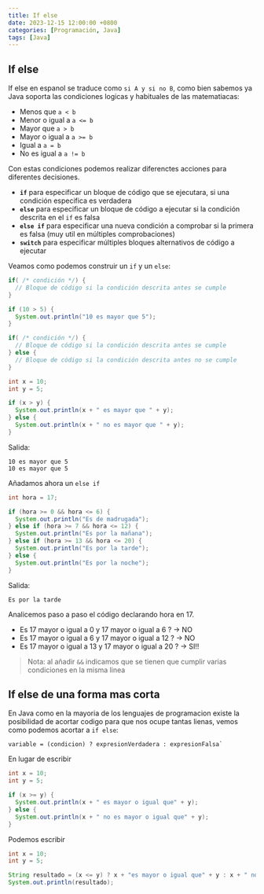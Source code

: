 ```yaml
---
title: If else
date: 2023-12-15 12:00:00 +0800
categories: [Programación, Java]
tags: [Java]
---
```


## If else

If else en espanol se traduce como `si A y si no B`, como bien sabemos ya Java soporta las condiciones logicas y habituales de las matematiacas:

* Menos que `a < b`
* Menor o igual a `a <= b`
* Mayor que `a > b`
* Mayor o igual a `a >= b` 
* Igual a `a = b`
* No es igual a `a != b`

Con estas condiciones podemos realizar diferenctes acciones para diferentes decisiones.

* **`if`** para especificar un bloque de código que se ejecutara, si una condición especifica es verdadera
* **`else`** para especificar un bloque de código a ejecutar si la condición descrita en el `if` es falsa
* **`else if`** para especificar una nueva condición a comprobar si la primera es falsa (muy util en múltiples comprobaciones)
* **`switch`** para especificar múltiples bloques alternativos de código a ejecutar

Veamos como podemos construir un `if` y un `else`:

```java
if( /* condición */) {
  // Bloque de código si la condición descrita antes se cumple
}

if (10 > 5) {
  System.out.println("10 es mayor que 5");
}

if( /* condición */) {
  // Bloque de código si la condición descrita antes se cumple
} else {
  // Bloque de código si la condición descrita antes no se cumple
}

int x = 10;
int y = 5;

if (x > y) {
  System.out.println(x + " es mayor que " + y);
} else {
  System.out.println(x + " no es mayor que " + y);
}
```

Salida: 

```
10 es mayor que 5
10 es mayor que 5
```

Añadamos ahora un `else if`

```java
int hora = 17;

if (hora >= 0 && hora <= 6) {
  System.out.println("Es de madrugada");
} else if (hora >= 7 && hora <= 12) {
  System.out.println("Es por la mañana");
} else if (hora >= 13 && hora <= 20) {
  System.out.println("Es por la tarde");
} else {
  System.out.println("Es por la noche");
}
```

Salida: 

```text
Es por la tarde
```

Analicemos paso a paso el código declarando hora en 17.

* Es 17 mayor o igual a 0 y 17 mayor o igual a 6 ? -> NO
* Es 17 mayor o igual a 6 y 17 mayor o igual a 12 ? -> NO
* Es 17 mayor o igual a 13 y 17 mayor o igual a 20 ? -> SI!!

> Nota: al añadir `&&` indicamos que se tienen que cumplir varias condiciones en la misma linea

## If else de una forma mas corta

En Java como en la mayoria de los lenguajes de programacion existe la posibilidad de acortar codigo para que nos ocupe tantas lienas, vemos como podemos acortar a `if else`:

```
variable = (condicion) ? expresionVerdadera : expresionFalsa`
```

En lugar de escribir

```java
int x = 10;
int y = 5;

if (x >= y) {
  System.out.println(x + " es mayor o igual que" + y);
} else {
  System.out.println(x + " no es mayor o igual que" + y);
}
```

Podemos escribir

```java
int x = 10;
int y = 5;

String resultado = (x <= y) ? x + "es mayor o igual que" + y : x + " no es mayor o igual que" + y; 
System.out.println(resultado);
```

